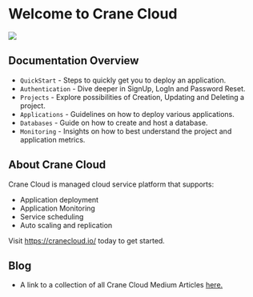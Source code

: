 # Welcome to Crane Cloud

![](/img/landingPage.png)

## Documentation Overview

* `QuickStart` - Steps to quickly get you to deploy an application.
* `Authentication` - Dive deeper in SignUp, LogIn and Password Reset.
* `Projects` - Explore possibilities of Creation, Updating and Deleting a project.
* `Applications` - Guidelines on how to deploy various applications.
* `Databases` - Guide on how to create and host a database.
* `Monitoring` - Insights on how to best understand the project and application metrics.

## About Crane Cloud
Crane Cloud is managed cloud service platform that supports:

* Application deployment
* Application Monitoring
* Service scheduling
* Auto scaling and replication

Visit <https://cranecloud.io/> today to get started.

## Blog

* A link to a collection of all Crane Cloud Medium Articles  [here.](https://medium.com/cranecloud/)